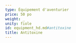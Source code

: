 ```yaml
---
type: Équipement d'aventurier
price: 50 po
weight: _
unity: fiole
id: equipment_hd.md#antitoxine
title: Antitoxine
---
```


